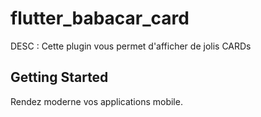 # flutter_babacar_card

DESC : Cette plugin vous permet d'afficher de jolis CARDs

## Getting Started

Rendez moderne vos applications mobile.
